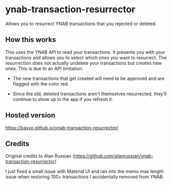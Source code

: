 # ynab-transaction-resurrector

Allows you to resurrect YNAB transactions that you rejected or deleted.

## How this works

This uses the YNAB API to read your transactions. It presents you with your transactions and allows you to select which ones you want to resurrect. The resurrection does not actually undelete your transactions but creates new ones. This is due to an API limitation.

- The new transactions that get created will need to be approved and are flagged with the color red.

- Since the old, deleted transactions aren't themselves resurrected, they'll continue to show up in the app if you refresh it.

## Hosted version

https://basvo.github.io/ynab-transaction-resurrector/

## Credits

Original credits to Alan Russian (https://github.com/alanrussian/ynab-transaction-resurrector)

I just fixed a small issue with Material UI and ran into the memo max length issue when restoring 100+ transactions I accidentally removed from YNAB.
